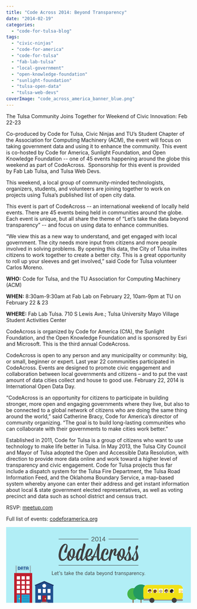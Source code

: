 ```yaml
---
title: "Code Across 2014: Beyond Transparency"
date: "2014-02-19"
categories: 
  - "code-for-tulsa-blog"
tags: 
  - "civic-ninjas"
  - "code-for-america"
  - "code-for-tulsa"
  - "fab-lab-tulsa"
  - "local-government"
  - "open-knowledge-foundation"
  - "sunlight-foundation"
  - "tulsa-open-data"
  - "tulsa-web-devs"
coverImage: "code_across_america_banner_blue.png"
---
```


The Tulsa Community Joins Together for Weekend of Civic Innovation: Feb 22-23

Co-produced by Code for Tulsa, Civic Ninjas and TU’s Student Chapter of the Association for Computing Machinery (ACM), the event will focus on taking government data and using it to enhance the community. This event is co-hosted by Code for America, Sunlight Foundation, and Open Knowledge Foundation -- one of 45 events happening around the globe this weekend as part of CodeAcross.  Sponsorship for this event is provided by Fab Lab Tulsa, and Tulsa Web Devs.

This weekend, a local group of community-minded technologists, organizers, students, and volunteers are joining together to work on projects using Tulsa’s published list of open city data.

This event is part of CodeAcross -- an international weekend of locally held events. There are 45 events being held in communities around the globe. Each event is unique, but all share the theme of “Let’s take the data beyond transparency” -- and focus on using data to enhance communities.

“We view this as a new way to understand, and get engaged with local government. The city needs more input from citizens and more people involved in solving problems. By opening this data, the City of Tulsa invites citizens to work together to create a better city. This is a great opportunity to roll up your sleeves and get involved,” said Code for Tulsa volunteer Carlos Moreno.

**WHO:** Code for Tulsa, and the TU Association for Computing Machinery (ACM)

**WHEN:** 8:30am-9:30am at Fab Lab on February 22, 10am-9pm at TU on February 22 & 23

**WHERE:** Fab Lab Tulsa. 710 S Lewis Ave.; Tulsa University Mayo Village Student Activities Center

CodeAcross is organized by Code for America (CfA), the Sunlight Foundation, and the Open Knowledge Foundation and is sponsored by Esri and Microsoft. This is the third annual CodeAcross.

CodeAcross is open to any person and any municipality or community: big, or small, beginner or expert. Last year 22 communities participated in CodeAcross. Events are designed to promote civic engagement and collaboration between local governments and citizens – and to put the vast amount of data cities collect and house to good use. February 22, 2014 is International Open Data Day.

“CodeAcross is an opportunity for citizens to participate in building stronger, more open and engaging governments where they live, but also to be connected to a global network of citizens who are doing the same thing around the world,” said Catherine Bracy, Code for America’s director of community organizing. “The goal is to build long-lasting communities who can collaborate with their governments to make cities work better.”

Established in 2011, Code for Tulsa is a group of citizens who want to use technology to make life better in Tulsa. In May 2013, the Tulsa City Council and Mayor of Tulsa adopted the Open and Accessible Data Resolution, with direction to provide more data online and work toward a higher level of transparency and civic engagement. Code for Tulsa projects thus far include a dispatch system for the Tulsa Fire Department, the Tulsa Road Information Feed, and the Oklahoma Boundary Service, a map-based system whereby anyone can enter their address and get instant information about local & state government elected representatives, as well as voting precinct and data such as school district and census tract.

RSVP: [meetup.com](http://www.meetup.com/Code-for-Tulsa/events/152233562/)

Full list of events: [codeforamerica.org](http://codeforamerica.org/codeacross)

[![code_across_america_banner_blue](./images/code_across_america_banner_blue.png)](http://www.meetup.com/Code-for-Tulsa/events/152233562/)
